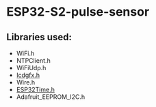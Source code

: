 # ESP32-S2-pulse-sensor

## Libraries used:
* WiFi.h
* NTPClient.h
* WiFiUdp.h
* [lcdgfx.h](https://github.com/lexus2k/lcdgfx)
* Wire.h
* [ESP32Time.h](https://github.com/fbiego/ESP32Time)
* Adafruit_EEPROM_I2C.h
